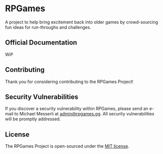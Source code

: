 # RPGames

A project to help bring excitement back into older games by crowd-sourcing fun ideas for run-throughs and challenges.

## Official Documentation

WiP

## Contributing

Thank you for considering contributing to the RPGames Project!

## Security Vulnerabilities

If you discover a security vulnerability within RPGames, please send an e-mail to Michael Messerli at admin@rpgames.gg. All security vulnerabilities will be promptly addressed.

## License

The RPGames Project is open-sourced under the [MIT license](http://opensource.org/licenses/MIT).
